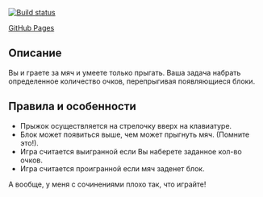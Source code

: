 [![Build status](https://ci.appveyor.com/api/projects/status/dyw1nh20l8tq0qcp?svg=true)](https://ci.appveyor.com/project/tomcxa/bounce-ball)

[GitHub Pages](https://tomcxa.github.io/bounce-ball/)

## Описание

Вы и граете за мяч и умеете только прыгать. Ваша задача набрать определенное количество очков, перепрыгивая появляющиеся блоки.

## Правила и особенности

- Прыжок осуществляется на стрелочку вверх на клавиатуре.
- Блок может появиться выше, чем может прыгнуть мяч. (Помните это!).
- Игра считается выигранной если Вы наберете заданное кол-во очков.
- Игра считается проигранной если мяч заденет блок.

А вообще, у меня с сочинениями плохо так, что играйте!
